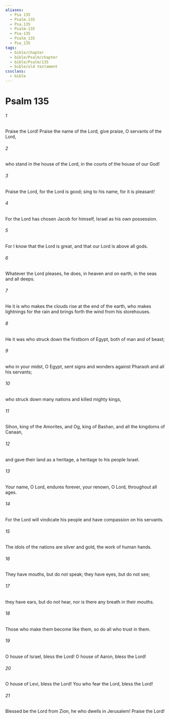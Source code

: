 ```yaml
---
aliases:
  - Psa 135
  - Psalm.135
  - Psa.135
  - Psalm-135
  - Psa-135
  - Psalm_135
  - Psa_135
tags:
  - bible/chapter
  - bible/Psalm/chapter
  - bible/Psalm/135
  - bible/old testament
cssclass:
  - bible
---
```


# Psalm 135

###### 1
Praise the Lord! Praise the name of the Lord, give praise, O servants of the Lord,
###### 2
who stand in the house of the Lord, in the courts of the house of our God!
###### 3
Praise the Lord, for the Lord is good; sing to his name, for it is pleasant!
###### 4
For the Lord has chosen Jacob for himself, Israel as his own possession.
###### 5
For I know that the Lord is great, and that our Lord is above all gods.
###### 6
Whatever the Lord pleases, he does, in heaven and on earth, in the seas and all deeps.
###### 7
He it is who makes the clouds rise at the end of the earth, who makes lightnings for the rain and brings forth the wind from his storehouses.
###### 8
He it was who struck down the firstborn of Egypt, both of man and of beast;
###### 9
who in your midst, O Egypt, sent signs and wonders against Pharaoh and all his servants;
###### 10
who struck down many nations and killed mighty kings,
###### 11
Sihon, king of the Amorites, and Og, king of Bashan, and all the kingdoms of Canaan,
###### 12
and gave their land as a heritage, a heritage to his people Israel.
###### 13
Your name, O Lord, endures forever,   your renown, O Lord, throughout all ages.
###### 14
For the Lord will vindicate his people and have compassion on his servants.
###### 15
The idols of the nations are silver and gold, the work of human hands.
###### 16
They have mouths, but do not speak; they have eyes, but do not see;
###### 17
they have ears, but do not hear, nor is there any breath in their mouths.
###### 18
Those who make them become like them, so do all who trust in them.
###### 19
O house of Israel, bless the Lord! O house of Aaron, bless the Lord!
###### 20
O house of Levi, bless the Lord! You who fear the Lord, bless the Lord!
###### 21
Blessed be the Lord  from Zion, he who dwells in Jerusalem!   Praise the Lord!


